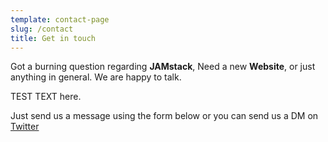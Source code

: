 ```yaml
---
template: contact-page
slug: /contact
title: Get in touch
---
```

Got a burning question regarding **JAMstack**, Need a new **Website**, or just anything in general. We are happy to talk.

TEST TEXT here.

Just send us a message using the form below or you can send us a DM on [Twitter](https://twitter.com/stackrole)